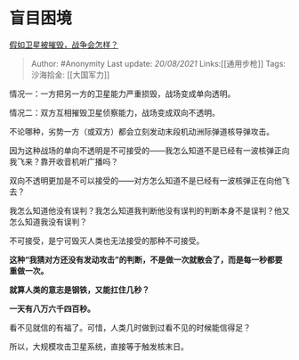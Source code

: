 # 盲目困境
[假如卫星被摧毁，战争会怎样？](https://www.zhihu.com/question/22795823/answer/1285944745  )

> Author: #Anonymity
> Last update: *20/08/2021*
> Links:[[通用步枪]]
> Tags:
> 沙海拾金: [[大国军力]]

情况一：一方把另一方的卫星能力严重损毁，战场变成单向透明。

情况二：双方互相摧毁卫星侦察能力，战场变成双向不透明。

不论哪种，劣势一方（或双方）都会立刻发动末段机动洲际弹道核导弹攻击。

因为这种战场的单向不透明是不可接受的——我怎么知道不是已经有一波核弹正向我飞来？靠开收音机听广播吗？

双向不透明更加是不可以接受的——对方怎么知道不是已经有一波核弹正在向他飞去？

我怎么知道他没有误判？我怎么知道我判断他没有误判的判断本身不是误判？他又怎么知道我没有误判？

不可接受，是宁可毁灭人类也无法接受的那种不可接受。

**这种“我猜对方还没有发动攻击”的判断，不是做一次就散会了，而是每一秒都要重做一次。**

**就算人类的意志是钢铁，又能扛住几秒？**

**一天有八万六千四百秒。**

看不见就信的有福了。可惜，人类几时做到过看不见的时候能信得足？

所以，大规模攻击卫星系统，直接等于触发核末日。
